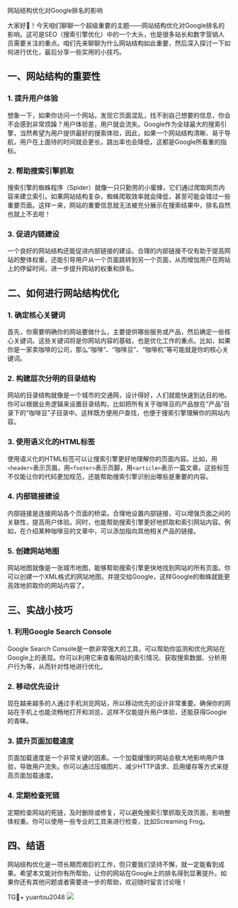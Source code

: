 网站结构优化对Google排名的影响

大家好👋！今天咱们聊聊一个超级重要的主题——网站结构优化对Google排名的影响。这可是SEO（搜索引擎优化）中的一个大头，也是很多站长和数字营销人员需要关注的重点。咱们先来聊聊为什么网站结构如此重要，然后深入探讨一下如何进行优化，最后分享一些实用的小技巧。

## 一、网站结构的重要性

### 1. 提升用户体验

想象一下，如果你访问一个网站，发现它页面混乱，找不到自己想要的信息，你会不会感到非常烦躁？用户体验差，用户就会流失。Google作为全球最大的搜索引擎，当然希望为用户提供最好的搜索体验，因此，如果一个网站结构清晰、易于导航，用户在上面待的时间就会更长，跳出率也会降低，这都是Google所看重的指标。

### 2. 帮助搜索引擎抓取

搜索引擎的蜘蛛程序（Spider）就像一只只勤劳的小蜜蜂，它们通过爬取网页内容来建立索引。如果网站结构复杂，蜘蛛爬取效率就会降低，甚至可能会错过一些重要页面。这样一来，网站的重要信息就无法被充分展示在搜索结果中，排名自然也就上不去啦！

### 3. 促进内链建设

一个良好的网站结构还能促进内部链接的建设。合理的内部链接不仅有助于提高网站的整体权重，还能引导用户从一个页面跳转到另一个页面，从而增加用户在网站上的停留时间，进一步提升网站的权重和排名。

## 二、如何进行网站结构优化

### 1. 确定核心关键词

首先，你需要明确你的网站要做什么，主要提供哪些服务或产品，然后确定一些核心关键词。这些关键词将是你网站内容的基础，也是优化工作的重点。比如，如果你是一家卖咖啡的公司，那么“咖啡”、“咖啡豆”、“咖啡机”等可能就是你的核心关键词。

### 2. 构建层次分明的目录结构

网站的目录结构就像是一个城市的交通网，设计得好，人们就能快速到达目的地。你可以根据业务逻辑来设置目录结构，比如把所有关于咖啡豆的产品放在“产品”目录下的“咖啡豆”子目录中。这样既方便用户查找，也便于搜索引擎理解你的网站内容。

### 3. 使用语义化的HTML标签

使用语义化的HTML标签可以让搜索引擎更好地理解你的页面内容。比如，用`<header>`表示页眉，用`<footer>`表示页脚，用`<article>`表示一篇文章。这些标签不仅能让你的代码更加规范，还能帮助搜索引擎识别出哪些是重要的内容。

### 4. 内部链接建设

内部链接是连接网站各个页面的桥梁。合理地设置内部链接，可以增强页面之间的关联性，提高用户体验。同时，也能帮助搜索引擎更好地抓取和索引网站内容。例如，在介绍某种咖啡豆的文章中，可以添加指向其他相关产品的链接。

### 5. 创建网站地图

网站地图就像是一张城市地图，能够帮助搜索引擎更快地找到网站的所有页面。你可以创建一个XML格式的网站地图，并提交给Google，这样Google的蜘蛛就能更高效地抓取你的网站内容了。

## 三、实战小技巧

### 1. 利用Google Search Console

Google Search Console是一款非常强大的工具，可以帮助你监测和优化网站在Google上的表现。你可以利用它来查看网站的索引情况、获取搜索数据、分析用户行为等，从而针对性地进行优化。

### 2. 移动优先设计

现在越来越多的人通过手机浏览网站，所以移动优先的设计非常重要。确保你的网站在手机上也能流畅地打开和浏览，这样不仅能提升用户体验，还能获得Google的青睐。

### 3. 提升页面加载速度

页面加载速度是一个非常关键的因素。一个加载缓慢的网站会极大地影响用户体验，导致用户流失。你可以通过压缩图片、减少HTTP请求、启用缓存等方式来提高页面加载速度。

### 4. 定期检查死链

定期检查网站的死链，及时删除或修复，可以避免搜索引擎抓取无效页面，影响整体权重。你可以使用一些专业的工具来进行检查，比如Screaming Frog。

## 四、结语

网站结构优化是一项长期而艰巨的工作，但只要我们坚持不懈，就一定能看到成果。希望本文能对你有所帮助，让你的网站在Google上的排名得到显著提升。如果你还有其他问题或者需要进一步的帮助，欢迎随时留言讨论哦！

TG💪+ yuantou2048  ![](https://github.com/user-attachments/assets/42a5a4a5-fea9-4a1d-8aa0-73e57e430cca)
